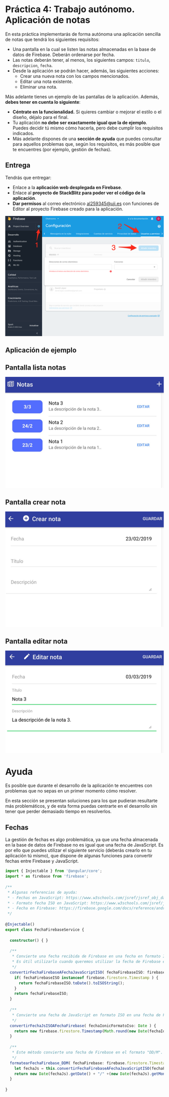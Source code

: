 # Práctica 4: Trabajo autónomo. Aplicación de notas

En esta práctica implementarás de forma autónoma una aplicación sencilla de notas que tendrá los siguientes requisitos:

* Una pantalla en la cual se listen las notas almacenadas en la base de datos de Firebase. Deberán ordenarse por fecha.
* Las notas deberán tener, al menos, los siguientes campos: `titulo`, `descripcion`, `fecha`.
* Desde la aplicación se podrán hacer, además, las siguientes acciones:
    * Crear una nueva nota con los campos mencionados.
    * Editar una nota existente.
    * Eliminar una nota.

Más adelante tienes un ejemplo de las pantallas de la aplicación. Además, **debes tener en cuenta lo siguiente**:
* **Céntrate en la funcionalidad.** Si quieres cambiar o mejorar el estilo o el diseño, déjalo para el final.
* Tu aplicación **no debe ser exactamente igual que la de ejemplo**. Puedes decidir tú mismo cómo hacerla, pero debe cumplir los requisitos indicados.
* Más adelante dispones de una **sección de ayuda** que puedes consultar para aquellos problemas que, según los requisitos, es más posible que te encuentres (por ejemplo, gestión de fechas).

## Entrega

Tendrás que entregar:
* Enlace a la **aplicación web desplegada en Firebase**.
* Enlace al **proyecto de StackBlitz para poder ver el código de la aplicación**.
* **Dar permisos** al correo electrónico al259345@uji.es con funciones de Editor al proyecto Firebase creado para la aplicación.

![](./permisos-firebase.png)

## Aplicación de ejemplo

## Pantalla lista notas

![](./lista-notas.jpg)

## Pantalla crear nota

![](./pantalla-crear-nota.jpg)

## Pantalla editar nota

![](./pantalla-editar-nota.jpg)

# Ayuda

Es posible que durante el desarrollo de la aplicación te encuentres con problemas que no sepas en un primer momento cómo resolver. 

En esta sección se presentan soluciones para los que pudieran resultarte más problemáticos, y de esta forma puedas centrarte en el desarrollo sin tener que perder demasiado tiempo en resolverlos.

## Fechas

La gestión de fechas es algo problemática, ya que una fecha almacenada en la base de datos de Firebase no es igual que una fecha de JavaScript. Es por ello que puedes utilizar el siguiente servicio (deberás crearlo en tu aplicación tú mismo), que dispone de algunas funciones para convertir fechas entre Firebase y JavaScript.

```typescript
import { Injectable } from '@angular/core';
import * as firebase from 'firebase';

/**
 * Algunas referencias de ayuda:
 * - Fechas en JavaScript: https://www.w3schools.com/jsref/jsref_obj_date.asp
 * - Formato fecha ISO en JavaScript: https://www.w3schools.com/jsref/jsref_toisostring.convertirFechaFirebaseAFechaJavaScriptISO
 * - Fecha en Firebase: https://firebase.google.com/docs/reference/android/com/google/firebase/Timestamp
 */

@Injectable()
export class FechaFirebaseService {

  constructor() { }

  /**
   * Convierte una fecha recibida de Firebase en una fecha en formato ISO de JavaScript.
   * Es útil utilizarlo cuando queremos utilizar la fecha de Firebase en la aplicación (por ejemplo, para mostrarla en la vista).
   */
  convertirFechaFirebaseAFechaJavaScriptISO( fechaFirebaseISO: firebase.firestore.Timestamp ) {
    if( fechaFirebaseISO instanceof firebase.firestore.Timestamp ) {
      return fechaFirebaseISO.toDate().toISOString();
    }
    return fechaFirebaseISO;
  }

  /**
   * Convierte una fecha de JavaScript en formato ISO en una fecha de Firebase, que se puede utilizar al guardar un documento en Firebase
   */
  convertirFechaJsISOAFechaFirebase( fechaIonicFormatoIso: Date ) {
    return new firebase.firestore.Timestamp(Math.round(new Date(fechaIonicFormatoIso).getTime() / 1000), 0);
  }

  /**
   * Este método convierte una fecha de Firebase en el formato "DD/M". Puede ser útil para mostrar el día y el mes en la aplicación, igual que en la captura de pantalla de ejemplo.
   */
  formatearFechaFirebase_DDM( fechaFirebase: firebase.firestore.Timestamp ) {
    let fechaJs = this.convertirFechaFirebaseAFechaJavaScriptISO(fechaFirebase);
    return new Date(fechaJs).getDate() + "/" +(new Date(fechaJs).getMonth() + 1);
  }

}
```